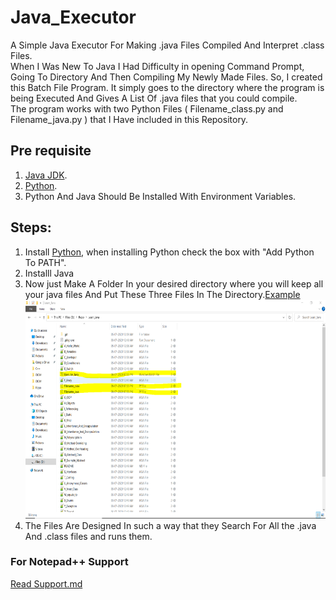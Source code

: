 # Java_Executor
A Simple Java Executor For Making .java Files Compiled And Interpret .class Files.<br>
When I Was New To Java I Had Difficulty in opening Command Prompt, Going To Directory And Then Compiling My Newly Made Files. So, I created this Batch File Program. It simply goes to the directory where the program is being Executed And Gives A List Of .java files that you could compile.<br>
The program works with two Python Files ( Filename_class.py and Filename_java.py ) that I Have included in this Repository.<br>

## Pre requisite
1. [Java JDK](https://www.oracle.com/java/technologies/javase-downloads.html).<br>
2. [Python](https://www.python.org/downloads/).<br>
3. Python And Java Should Be Installed With Environment Variables.<br>

## Steps:
1. Install [Python](https://www.python.org/downloads/), when installing Python check the box with "Add Python To PATH".<br>
2. Installl Java
7. Now just Make A Folder In your desired directory where you will keep all your java files And Put These Three Files In The Directory.[Example](Screenshots/3.Files.PNG) <br> <img src =Screenshots/3.Files.PNG width="650" height="350" alt="Files in an java folder"> <br>
8. The Files Are Designed In such a way that they Search For All the .java And .class files and runs them.<br>

### For Notepad++ Support
[Read Support.md](Support.md)
